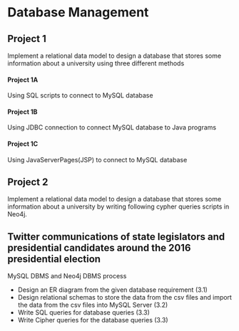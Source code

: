 # Database Management

## Project 1
Implement a relational data model to design a database that stores some information about a university using three different methods

#### Project 1A
Using SQL scripts to connect to MySQL database

#### Project 1B
Using JDBC connection to connect MySQL database to Java programs

#### Project 1C
Using JavaServerPages(JSP) to connect to MySQL database

## Project 2
Implement a relational data model to design a database that stores some information about a university by writing following cypher queries scripts in Neo4j.

## Twitter communications of state legislators and presidential candidates around the 2016 presidential election

MySQL DBMS and Neo4j DBMS process
- Design an ER diagram from the given database requirement (3.1)
- Design relational schemas to store the data from the csv files and import the data from the csv files into MySQL Server  (3.2)
- Write SQL queries for database queries (3.3)
- Write Cipher queries for the database queries (3.3)


